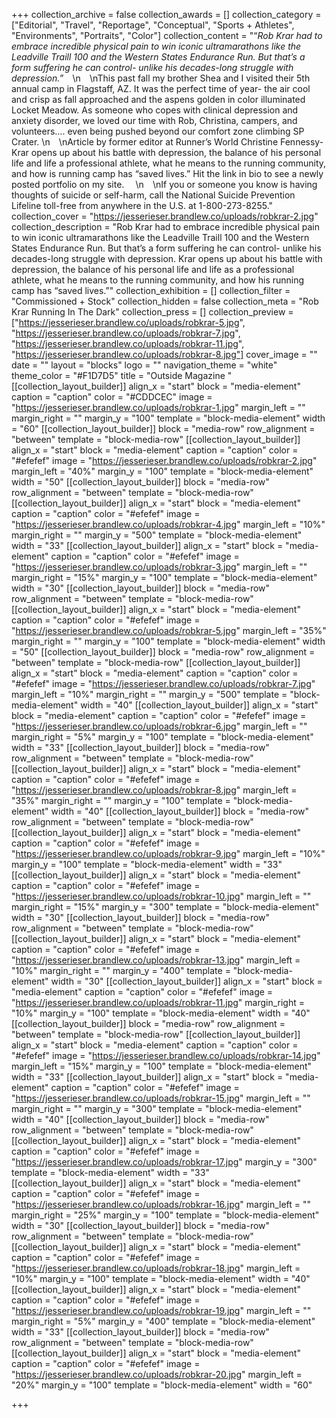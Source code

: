 +++
collection_archive = false
collection_awards = []
collection_category = ["Editorial", "Travel", "Reportage", "Conceptual", "Sports + Athletes", "Environments", "Portraits", "Color"]
collection_content = "“_Rob Krar had to embrace incredible physical pain to win iconic ultramarathons like the Leadville Traill 100 and the Western States Endurance Run. But that’s a form suffering he can control- unlike his decades-long struggle with depression._”⁠⠀  \n⁠⠀  \nThis past fall my brother Shea and I visited their 5th annual camp in Flagstaff, AZ. It was the perfect time of year- the air cool and crisp as fall approached and the aspens golden in color illuminated Locket Meadow. As someone who copes with clinical depression and anxiety disorder, we loved our time with Rob, Christina, campers, and volunteers…. even being pushed beyond our comfort zone climbing SP Crater.   \n⁠⠀  \nArticle by former editor at Runner’s World Christine Fennessy- Krar opens up about his battle with depression, the balance of his personal life and life a professional athlete, what he means to the running community, and how is running camp has “saved lives.” Hit the link in bio to see a newly posted portfolio on my site. ⁠⠀  \n⁠⠀  \nIf you or someone you know is having thoughts of suicide or self-harm, call the National Suicide Prevention Lifeline toll-free from anywhere in the U.S. at 1-800-273-8255."
collection_cover = "https://jesserieser.brandlew.co/uploads/robkrar-2.jpg"
collection_description = "Rob Krar had to embrace incredible physical pain to win iconic ultramarathons like the Leadville Traill 100 and the Western States Endurance Run. But that’s a form suffering he can control- unlike his decades-long struggle with depression.⁠ Krar opens up about his battle with depression, the balance of his personal life and life as a professional athlete, what he means to the running community, and how his running camp has “saved lives.”"
collection_exhibition = []
collection_filter = "Commissioned + Stock"
collection_hidden = false
collection_meta = "Rob Krar Running In The Dark"
collection_press = []
collection_preview = ["https://jesserieser.brandlew.co/uploads/robkrar-5.jpg", "https://jesserieser.brandlew.co/uploads/robkrar-7.jpg", "https://jesserieser.brandlew.co/uploads/robkrar-11.jpg", "https://jesserieser.brandlew.co/uploads/robkrar-8.jpg"]
cover_image = ""
date = ""
layout = "blocks"
logo = ""
navigation_theme = "white"
theme_color = "#F1D7D5"
title = "Outside Magazine "
[[collection_layout_builder]]
align_x = "start"
block = "media-element"
caption = "caption"
color = "#CDDCEC"
image = "https://jesserieser.brandlew.co/uploads/robkrar-1.jpg"
margin_left = ""
margin_right = ""
margin_y = "100"
template = "block-media-element"
width = "60"
[[collection_layout_builder]]
block = "media-row"
row_alignment = "between"
template = "block-media-row"
[[collection_layout_builder]]
align_x = "start"
block = "media-element"
caption = "caption"
color = "#efefef"
image = "https://jesserieser.brandlew.co/uploads/robkrar-2.jpg"
margin_left = "40%"
margin_y = "100"
template = "block-media-element"
width = "50"
[[collection_layout_builder]]
block = "media-row"
row_alignment = "between"
template = "block-media-row"
[[collection_layout_builder]]
align_x = "start"
block = "media-element"
caption = "caption"
color = "#efefef"
image = "https://jesserieser.brandlew.co/uploads/robkrar-4.jpg"
margin_left = "10%"
margin_right = ""
margin_y = "500"
template = "block-media-element"
width = "33"
[[collection_layout_builder]]
align_x = "start"
block = "media-element"
caption = "caption"
color = "#efefef"
image = "https://jesserieser.brandlew.co/uploads/robkrar-3.jpg"
margin_left = ""
margin_right = "15%"
margin_y = "100"
template = "block-media-element"
width = "30"
[[collection_layout_builder]]
block = "media-row"
row_alignment = "between"
template = "block-media-row"
[[collection_layout_builder]]
align_x = "start"
block = "media-element"
caption = "caption"
color = "#efefef"
image = "https://jesserieser.brandlew.co/uploads/robkrar-5.jpg"
margin_left = "35%"
margin_right = ""
margin_y = "100"
template = "block-media-element"
width = "50"
[[collection_layout_builder]]
block = "media-row"
row_alignment = "between"
template = "block-media-row"
[[collection_layout_builder]]
align_x = "start"
block = "media-element"
caption = "caption"
color = "#efefef"
image = "https://jesserieser.brandlew.co/uploads/robkrar-7.jpg"
margin_left = "10%"
margin_right = ""
margin_y = "500"
template = "block-media-element"
width = "40"
[[collection_layout_builder]]
align_x = "start"
block = "media-element"
caption = "caption"
color = "#efefef"
image = "https://jesserieser.brandlew.co/uploads/robkrar-6.jpg"
margin_left = ""
margin_right = "5%"
margin_y = "100"
template = "block-media-element"
width = "33"
[[collection_layout_builder]]
block = "media-row"
row_alignment = "between"
template = "block-media-row"
[[collection_layout_builder]]
align_x = "start"
block = "media-element"
caption = "caption"
color = "#efefef"
image = "https://jesserieser.brandlew.co/uploads/robkrar-8.jpg"
margin_left = "35%"
margin_right = ""
margin_y = "100"
template = "block-media-element"
width = "40"
[[collection_layout_builder]]
block = "media-row"
row_alignment = "between"
template = "block-media-row"
[[collection_layout_builder]]
align_x = "start"
block = "media-element"
caption = "caption"
color = "#efefef"
image = "https://jesserieser.brandlew.co/uploads/robkrar-9.jpg"
margin_left = "10%"
margin_y = "100"
template = "block-media-element"
width = "33"
[[collection_layout_builder]]
align_x = "start"
block = "media-element"
caption = "caption"
color = "#efefef"
image = "https://jesserieser.brandlew.co/uploads/robkrar-10.jpg"
margin_left = ""
margin_right = "15%"
margin_y = "300"
template = "block-media-element"
width = "30"
[[collection_layout_builder]]
block = "media-row"
row_alignment = "between"
template = "block-media-row"
[[collection_layout_builder]]
align_x = "start"
block = "media-element"
caption = "caption"
color = "#efefef"
image = "https://jesserieser.brandlew.co/uploads/robkrar-13.jpg"
margin_left = "10%"
margin_right = ""
margin_y = "400"
template = "block-media-element"
width = "30"
[[collection_layout_builder]]
align_x = "start"
block = "media-element"
caption = "caption"
color = "#efefef"
image = "https://jesserieser.brandlew.co/uploads/robkrar-11.jpg"
margin_right = "10%"
margin_y = "100"
template = "block-media-element"
width = "40"
[[collection_layout_builder]]
block = "media-row"
row_alignment = "between"
template = "block-media-row"
[[collection_layout_builder]]
align_x = "start"
block = "media-element"
caption = "caption"
color = "#efefef"
image = "https://jesserieser.brandlew.co/uploads/robkrar-14.jpg"
margin_left = "15%"
margin_y = "100"
template = "block-media-element"
width = "33"
[[collection_layout_builder]]
align_x = "start"
block = "media-element"
caption = "caption"
color = "#efefef"
image = "https://jesserieser.brandlew.co/uploads/robkrar-15.jpg"
margin_left = ""
margin_right = ""
margin_y = "300"
template = "block-media-element"
width = "40"
[[collection_layout_builder]]
block = "media-row"
row_alignment = "between"
template = "block-media-row"
[[collection_layout_builder]]
align_x = "start"
block = "media-element"
caption = "caption"
color = "#efefef"
image = "https://jesserieser.brandlew.co/uploads/robkrar-17.jpg"
margin_y = "300"
template = "block-media-element"
width = "33"
[[collection_layout_builder]]
align_x = "start"
block = "media-element"
caption = "caption"
color = "#efefef"
image = "https://jesserieser.brandlew.co/uploads/robkrar-16.jpg"
margin_left = ""
margin_right = "25%"
margin_y = "100"
template = "block-media-element"
width = "30"
[[collection_layout_builder]]
block = "media-row"
row_alignment = "between"
template = "block-media-row"
[[collection_layout_builder]]
align_x = "start"
block = "media-element"
caption = "caption"
color = "#efefef"
image = "https://jesserieser.brandlew.co/uploads/robkrar-18.jpg"
margin_left = "10%"
margin_y = "100"
template = "block-media-element"
width = "40"
[[collection_layout_builder]]
align_x = "start"
block = "media-element"
caption = "caption"
color = "#efefef"
image = "https://jesserieser.brandlew.co/uploads/robkrar-19.jpg"
margin_left = ""
margin_right = "5%"
margin_y = "400"
template = "block-media-element"
width = "33"
[[collection_layout_builder]]
block = "media-row"
row_alignment = "between"
template = "block-media-row"
[[collection_layout_builder]]
align_x = "start"
block = "media-element"
caption = "caption"
color = "#efefef"
image = "https://jesserieser.brandlew.co/uploads/robkrar-20.jpg"
margin_left = "20%"
margin_y = "100"
template = "block-media-element"
width = "60"

+++

